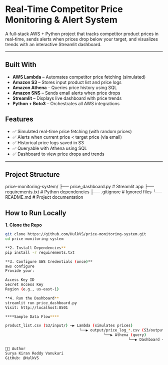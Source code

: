 # Real-Time Competitor Price Monitoring & Alert System

A full-stack AWS + Python project that tracks competitor product prices in real-time, sends alerts when prices drop below your target, and visualizes trends with an interactive Streamlit dashboard.

---

## Built With

- **AWS Lambda** – Automates competitor price fetching (simulated)
- **Amazon S3** – Stores input product list and price logs
- **Amazon Athena** – Queries price history using SQL
- **Amazon SNS** – Sends email alerts when price drops
- **Streamlit** – Displays live dashboard with price trends
- **Python + Boto3** – Orchestrates all AWS integrations


## Features

- ✅ Simulated real-time price fetching (with random prices)
- ✅ Alerts when current price < target price (via email)
- ✅ Historical price logs saved in S3
- ✅ Queryable with Athena using SQL
- ✅ Dashboard to view price drops and trends

---

## Project Structure

price-monitoring-system/ ├── price_dashboard.py # Streamlit app ├── requirements.txt # Python dependencies ├── .gitignore # Ignored files └── README.md # Project documentation

## How to Run Locally

**1. Clone the Repo**

```bash
git clone https://github.com/HulkVS/price-monitoring-system.git
cd price-monitoring-system

**2. Install Dependencies**
pip install -r requirements.txt

**3. Configure AWS Credentials (once)**
aws configure
Provide your:

Access Key ID
Secret Access Key
Region (e.g., us-east-1)

**4. Run the Dashboard**
streamlit run price_dashboard.py
Visit: http://localhost:8501

****Sample Data Flow****

product_list.csv (S3/input/) ─▶ Lambda (simulates prices)
                                 └──▶ output/price_log_*.csv (S3/output/)
                                            └──▶ Athena (query)
                                                       └──▶ Dashboard + Alerts

👨‍💻 Author
Surya Kiran Reddy Vanukuri
GitHub: @HulkVS



